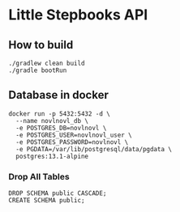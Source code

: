 # Little Stepbooks API

## How to build

```shell script
./gradlew clean build
./gradle bootRun
```

## Database in docker

```shell script
docker run -p 5432:5432 -d \
  --name novlnovl_db \
  -e POSTGRES_DB=novlnovl \
  -e POSTGRES_USER=novlnovl_user \
  -e POSTGRES_PASSWORD=novlnovl \
  -e PGDATA=/var/lib/postgresql/data/pgdata \
  postgres:13.1-alpine
``` 

### Drop All Tables

```
DROP SCHEMA public CASCADE;
CREATE SCHEMA public;
```
